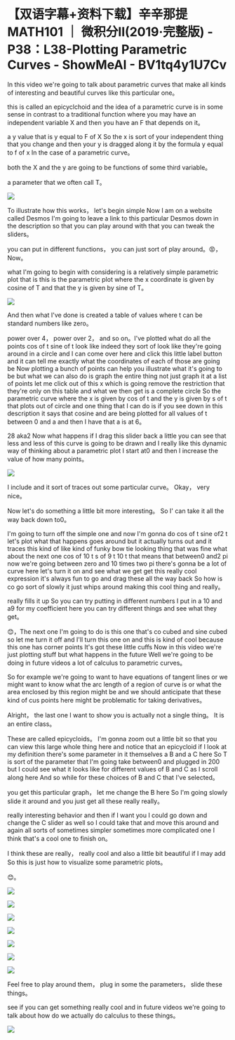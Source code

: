 # 【双语字幕+资料下载】辛辛那提 MATH101 ｜ 微积分Ⅱ(2019·完整版) - P38：L38-Plotting Parametric Curves - ShowMeAI - BV1tq4y1U7Cv

In this video we're going to talk about parametric curves that make all kinds of interesting and beautiful curves like this particular one。

 this is called an epicyclchoid and the idea of a parametric curve is in some sense in contrast to a traditional function where you may have an independent variable X and then you have an F that depends on it。

 a y value that is y equal to F of X So the x is sort of your independent thing that you change and then your y is dragged along it by the formula y equal to f of x In the case of a parametric curve。

 both the X and the y are going to be functions of some third variable。

 a parameter that we often call T。

![](img/c6da120d132bdbda7c239e7c83a42353_1.png)

To illustrate how this works， let's begin simple Now I am on a website called Desmos I'm going to leave a link to this particular Desmos down in the description so that you can play around with that you can tweak the sliders。

 you can put in different functions， you can just sort of play around。😡，Now。

 what I'm going to begin with considering is a relatively simple parametric plot that is this is the parametric plot where the x coordinate is given by cosine of T and that the y is given by sine of T。



![](img/c6da120d132bdbda7c239e7c83a42353_3.png)

And then what I've done is created a table of values where t can be standard numbers like zero。

 power over 4， power over 2， and so on。I've plotted what do all the points cos of t sine of t look like indeed they sort of look like they're going around in a circle and I can come over here and click this little label button and it can tell me exactly what the coordinates of each of those are going be Now plotting a bunch of points can help you illustrate what it's going to be but what we can also do is graph the entire thing not just graph it at a list of points let me click out of this x which is going remove the restriction that they're only on this table and what we then get is a complete circle So the parametric curve where the x is given by cos of t and the y is given by s of t that plots out of circle and one thing that I can do is if you see down in this description it says that cosine and are being plotted for all values of t between 0 and a and then I have that a is at 6。

28 aka2 Now what happens if I drag this slider back a little you can see that less and less of this curve is going to be drawn and I really like this dynamic way of thinking about a parametric plot I start at0 and then I increase the value of how many points。



![](img/c6da120d132bdbda7c239e7c83a42353_5.png)

I include and it sort of traces out some particular curve。 Okay， very nice。

 Now let's do something a little bit more interesting。 So I' can take it all the way back down to0。

 I'm going to turn off the simple one and now I'm gonna do cos of t sine of2 t let's plot what that happens goes around but it actually turns out and it traces this kind of like kind of funky bow tie looking thing that was fine what about the next one cos of 10 t s of 9 t 10 t that means that between0 and2 pi now we're going between zero and 10 times two pi there's gonna be a lot of curve here let's turn it on and see what we get get this really cool expression it's always fun to go and drag these all the way back So how is co go sort of slowly it just whips around making this cool thing and really。

 really fills it up So you can try putting in different numbers I put in a 10 and a9 for my coefficient here you can try different things and see what they get。

😊，The next one I'm going to do is this one that's co cubed and sine cubed so let me turn it off and I'll turn this one on and this is kind of cool because this one has corner points It's got these little cuffs Now in this video we're just plotting stuff but what happens in the future Well we're going to be doing in future videos a lot of calculus to parametric curves。

 So for example we're going to want to have equations of tangent lines or we might want to know what the arc length of a region of curve is or what the area enclosed by this region might be and we should anticipate that these kind of cus points here might be problematic for taking derivatives。

Alright， the last one I want to show you is actually not a single thing。 It is an entire class。

 These are called epicycloids。 I'm gonna zoom out a little bit so that you can view this large whole thing here and notice that an epicycloid if I look at my definition there's some parameter in it themselves a B and a C here So T is sort of the parameter that I'm going take between0 and plugged in 200 but I could see what it looks like for different values of B and C as I scroll along here And so while for these choices of B and C that I've selected。

 you get this particular graph， let me change the B here So I'm going slowly slide it around and you just get all these really really。

 really interesting behavior and then if I want you I could go down and change the C slider as well so I could take that and move this around and again all sorts of sometimes simpler sometimes more complicated one I think that's a cool one to finish on。

 I think these are really， really cool and also a little bit beautiful if I may add So this is just how to visualize some parametric plots。

😊。

![](img/c6da120d132bdbda7c239e7c83a42353_7.png)

![](img/c6da120d132bdbda7c239e7c83a42353_8.png)

![](img/c6da120d132bdbda7c239e7c83a42353_9.png)

![](img/c6da120d132bdbda7c239e7c83a42353_10.png)

![](img/c6da120d132bdbda7c239e7c83a42353_11.png)

![](img/c6da120d132bdbda7c239e7c83a42353_12.png)

![](img/c6da120d132bdbda7c239e7c83a42353_13.png)

Feel free to play around them， plug in some the parameters， slide these things。

 see if you can get something really cool and in future videos we're going to talk about how do we actually do calculus to these things。



![](img/c6da120d132bdbda7c239e7c83a42353_15.png)